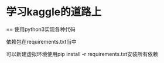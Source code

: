 # 学习kaggle的道路上
==
使用python3实现各种代码

依赖包在requirements.txt当中

可以新建虚拟环境使用pip install -r requirements.txt安装所有依赖